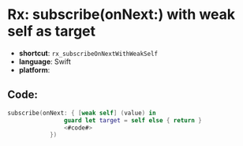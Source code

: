 # Rx: subscribe(onNext:) with weak self as target
- **shortcut**: `rx_subscribeOnNextWithWeakSelf`
- **language**: Swift
- **platform**: 


## Code:
```swift
subscribe(onNext: { [weak self] (value) in
                guard let target = self else { return }
                <#code#>
            })
```